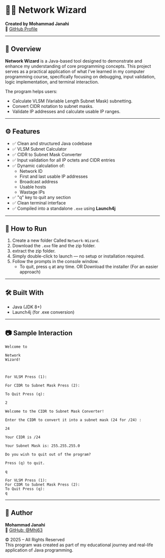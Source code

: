# 🧙‍♂️ Network Wizard

**Created by Mohammad Janahi**  
🔗 [GitHub Profile](https://github.com/Mhj63)

---

## 📌 Overview

**Network Wizard** is a Java-based tool designed to demonstrate and enhance my understanding of core programming concepts. This project serves as a practical application of what I’ve learned in my computer programming course, specifically focusing on debugging, input validation, logic implementation, and terminal interaction.

The program helps users:
- Calculate VLSM (Variable Length Subnet Mask) subnetting.
- Convert CIDR notation to subnet masks.
- Validate IP addresses and calculate usable IP ranges.

---

## ⚙️ Features

- ✅ Clean and structured Java codebase
- ✅ VLSM Subnet Calculator
- ✅ CIDR to Subnet Mask Converter
- ✅ Input validation for all IP octets and CIDR entries
- ✅ Dynamic calculation of:
  - Network ID
  - First and last usable IP addresses
  - Broadcast address
  - Usable hosts
  - Wastage IPs
- ✅ "q" key to quit any section
- ✅ Clean terminal interface
- ✅ Compiled into a standalone `.exe` using **Launch4j**

---

## 🚀 How to Run

1. Create a new folder Called `Network-Wizard`.
2.  Download the `.exe` file and the zip folder.
3.  extract the zip folder.
4. Simply double-click to launch — no setup or installation required.
5. Follow the prompts in the console window.
   - To quit, press `q` at any time.
OR 
Download the installer (For an easier approach)

---

## 🛠️ Built With

- Java (JDK 8+)
- Launch4j (for .exe conversion)

---

## 📷 Sample Interaction

```
Welcome to

Network
Wizard!
 


For VLSM Press (1):

For CIDR to Subnet Mask Press (2):

To Quit Press (q):

2

Welcome to the CIDR to Subnet Mask Converter!

Enter the CIDR to convert it into a subnet mask (24 for /24) :

24

Your CIDR is /24

Your Subnet Mask is: 255.255.255.0

Do you wish to quit out of the program?

Press (q) to quit.

q

For VLSM Press (1):
For CIDR to Subnet Mask Press (2):
To Quit Press (q):
q
```
---

## 👤 Author

**Mohammad Janahi**  
🔗 [GitHub: @Mhj63](https://github.com/Mhj63)

© 2025 – All Rights Reserved  
This program was created as part of my educational journey and real-life application of Java programming.


